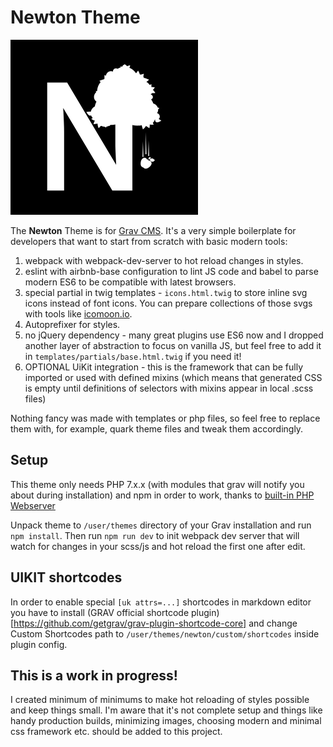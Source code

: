 # Newton Theme

![newton logo](https://raw.githubusercontent.com/macjendr/newton/master/thumbnail.jpg "Newton")

The **Newton** Theme is for [Grav CMS](http://github.com/getgrav/grav). It's a very simple boilerplate for developers that want to start from scratch with basic modern tools:

1. webpack with webpack-dev-server to hot reload changes in styles.
2. eslint with airbnb-base configuration to lint JS code and babel to parse modern ES6 to be compatible with latest browsers.
3. special partial in twig templates - `icons.html.twig` to store inline svg icons instead of font icons. You can prepare collections of those svgs with tools like [icomoon.io](https://icomoon.io/).
4. Autoprefixer for styles.
5. no jQuery dependency - many great plugins use ES6 now and I dropped another layer of abstraction to focus on vanilla JS, but feel free to add it in `templates/partials/base.html.twig` if you need it!
6. OPTIONAL UiKit integration - this is the framework that can be fully imported or used with defined mixins (which means that generated CSS is empty until definitions of selectors with mixins appear in local .scss files)

Nothing fancy was made with templates or php files, so feel free to replace them with, for example, quark theme files and tweak them accordingly. 

## Setup

This theme only needs PHP 7.x.x (with modules that grav will notify you about during installation) and npm in order to work, thanks to [built-in PHP Webserver](https://learn.getgrav.org/16/basics/installation#running-grav-with-the-built-in-php-webserver-using-router-php)

Unpack theme to `/user/themes` directory of your Grav installation and run `npm install`. Then run `npm run dev` to init webpack dev server that will watch for changes in your scss/js and hot reload the first one after edit.

## UIKIT shortcodes

In order to enable special `[uk attrs=...]` shortcodes in markdown editor you have to install (GRAV official shortcode plugin)[https://github.com/getgrav/grav-plugin-shortcode-core] and change Custom Shortcodes path to `/user/themes/newton/custom/shortcodes` inside plugin config.

## This is a work in progress!

I created minimum of minimums to make hot reloading of styles possible and keep things small. I'm aware that it's not complete setup and things like handy production builds, minimizing images, choosing modern and minimal css framework etc. should be added to this project.
